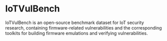 # IoTVulBench
IoTVulBench is an open-source benchmark dataset for IoT security research, containing firmware-related vulnerabilities and the corresponding toolkits for building firmware emulations and verifying vulnerabilities.
